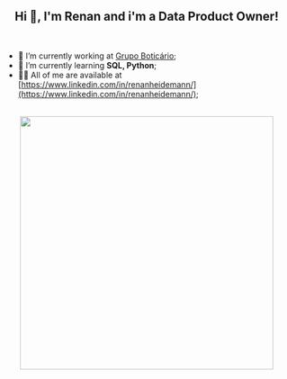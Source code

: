 <h2 align="center">Hi 👋, I'm Renan and i'm a Data Product Owner!</h1><br>

- 🔭 I’m currently working at [Grupo Boticário](https://grupoboticario.gupy.io/);
- 🌱 I’m currently learning **SQL, Python**;
- 👨‍💻 All of me are available at [https://www.linkedin.com/in/renanheidemann/](https://www.linkedin.com/in/renanheidemann/);
<!-- - 📫 How to reach me **xxxxx@gmail.com**. -->

<br>
<center>
        <td><img width="450px" align="center" src="https://github-readme-stats.vercel.app/api/top-langs/?username=laylacomparin&hide=html&layout=compact" /></td>
</center>  
